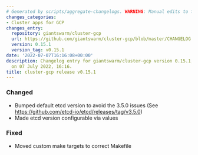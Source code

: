 ```yaml
---
# Generated by scripts/aggregate-changelogs. WARNING: Manual edits to this files will be overwritten.
changes_categories:
- Cluster apps for GCP
changes_entry:
  repository: giantswarm/cluster-gcp
  url: https://github.com/giantswarm/cluster-gcp/blob/master/CHANGELOG.md#0151---2022-07-07
  version: 0.15.1
  version_tag: v0.15.1
date: '2022-07-07T16:16:08+00:00'
description: Changelog entry for giantswarm/cluster-gcp version 0.15.1, published
  on 07 July 2022, 16:16.
title: cluster-gcp release v0.15.1
---
```


### Changed
- Bumped default etcd version to avoid the 3.5.0 issues (See https://github.com/etcd-io/etcd/releases/tag/v3.5.0)
- Made etcd version configurable via values
### Fixed
- Moved custom make targets to correct Makefile
